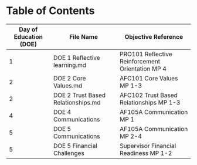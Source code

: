 # Table of Contents

Day of Education (DOE)| File Name | Objective Reference | 
| -------- | -------- | -------- |
| 1 | DOE 1 Reflective learning.md | PRO101 Reflective Reinforcement Orientation MP 4 | 
| 2 | DOE 2 Core Values.md | AFC101 Core Values MP 1-3 |
| 2 | DOE 2 Trust Based Relationships.md | AFC102 Trust Based Relationships MP 1-3 |
| 4 | DOE 4 Communications | AF105A Communication MP 1 |
| 5 | DOE 5 Communications | AF105A Communication MP 2-4 |
| 5 | DOE 5 Financial Challenges | Supervisor Financial Readiness MP 1-2 |
